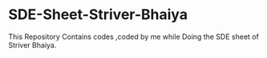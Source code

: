 # SDE-Sheet-Striver-Bhaiya
This Repository Contains codes ,coded by me while Doing the SDE sheet of Striver Bhaiya.
